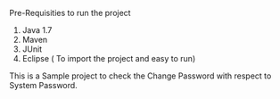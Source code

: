 
Pre-Requisities to run the project
1. Java 1.7
2. Maven
3. JUnit
4. Eclipse ( To import the project and easy to run)

This is a Sample project to check the Change Password with respect to System Password.

